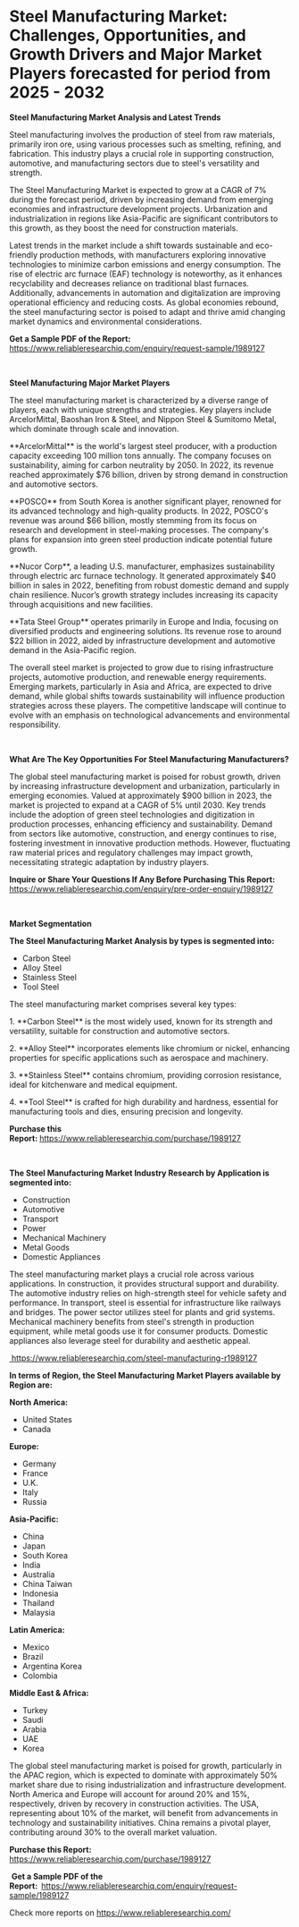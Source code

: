 <p><h1>Steel Manufacturing Market: Challenges, Opportunities, and Growth Drivers and Major Market Players forecasted for period from 2025 - 2032</h1></p><p><strong>Steel Manufacturing Market Analysis and Latest Trends</strong></p>
<p><p>Steel manufacturing involves the production of steel from raw materials, primarily iron ore, using various processes such as smelting, refining, and fabrication. This industry plays a crucial role in supporting construction, automotive, and manufacturing sectors due to steel's versatility and strength.</p><p>The Steel Manufacturing Market is expected to grow at a CAGR of 7% during the forecast period, driven by increasing demand from emerging economies and infrastructure development projects. Urbanization and industrialization in regions like Asia-Pacific are significant contributors to this growth, as they boost the need for construction materials.</p><p>Latest trends in the market include a shift towards sustainable and eco-friendly production methods, with manufacturers exploring innovative technologies to minimize carbon emissions and energy consumption. The rise of electric arc furnace (EAF) technology is noteworthy, as it enhances recyclability and decreases reliance on traditional blast furnaces. Additionally, advancements in automation and digitalization are improving operational efficiency and reducing costs. As global economies rebound, the steel manufacturing sector is poised to adapt and thrive amid changing market dynamics and environmental considerations.</p></p>
<p><strong>Get a Sample PDF of the Report:&nbsp;</strong> <a href="https://www.reliableresearchiq.com/enquiry/request-sample/1989127?utm_campaign=2758&utm_medium=2&utm_source=Github&utm_content=ia&utm_term=01042025&utm_id=steel-manufacturing">https://www.reliableresearchiq.com/enquiry/request-sample/1989127</a></p>
<p>&nbsp;</p>
<p><strong>Steel Manufacturing Major Market Players</strong></p>
<p><p>The steel manufacturing market is characterized by a diverse range of players, each with unique strengths and strategies. Key players include ArcelorMittal, Baoshan Iron & Steel, and Nippon Steel & Sumitomo Metal, which dominate through scale and innovation.</p><p>**ArcelorMittal** is the world's largest steel producer, with a production capacity exceeding 100 million tons annually. The company focuses on sustainability, aiming for carbon neutrality by 2050. In 2022, its revenue reached approximately $76 billion, driven by strong demand in construction and automotive sectors.</p><p>**POSCO** from South Korea is another significant player, renowned for its advanced technology and high-quality products. In 2022, POSCO's revenue was around $66 billion, mostly stemming from its focus on research and development in steel-making processes. The company's plans for expansion into green steel production indicate potential future growth.</p><p>**Nucor Corp**, a leading U.S. manufacturer, emphasizes sustainability through electric arc furnace technology. It generated approximately $40 billion in sales in 2022, benefiting from robust domestic demand and supply chain resilience. Nucor’s growth strategy includes increasing its capacity through acquisitions and new facilities.</p><p>**Tata Steel Group** operates primarily in Europe and India, focusing on diversified products and engineering solutions. Its revenue rose to around $22 billion in 2022, aided by infrastructure development and automotive demand in the Asia-Pacific region.</p><p>The overall steel market is projected to grow due to rising infrastructure projects, automotive production, and renewable energy requirements. Emerging markets, particularly in Asia and Africa, are expected to drive demand, while global shifts towards sustainability will influence production strategies across these players. The competitive landscape will continue to evolve with an emphasis on technological advancements and environmental responsibility.</p></p>
<p>&nbsp;</p>
<p><strong>What Are The Key Opportunities For Steel Manufacturing Manufacturers?</strong></p>
<p><p>The global steel manufacturing market is poised for robust growth, driven by increasing infrastructure development and urbanization, particularly in emerging economies. Valued at approximately $900 billion in 2023, the market is projected to expand at a CAGR of 5% until 2030. Key trends include the adoption of green steel technologies and digitization in production processes, enhancing efficiency and sustainability. Demand from sectors like automotive, construction, and energy continues to rise, fostering investment in innovative production methods. However, fluctuating raw material prices and regulatory challenges may impact growth, necessitating strategic adaptation by industry players.</p></p>
<p><strong>Inquire or Share Your Questions If Any Before Purchasing This Report:</strong> <a href="https://www.reliableresearchiq.com/enquiry/pre-order-enquiry/1989127?utm_campaign=2758&utm_medium=2&utm_source=Github&utm_content=ia&utm_term=01042025&utm_id=steel-manufacturing">https://www.reliableresearchiq.com/enquiry/pre-order-enquiry/1989127</a></p>
<p>&nbsp;</p>
<p><strong>Market Segmentation</strong></p>
<p><strong>The Steel Manufacturing Market Analysis by types is segmented into:</strong></p>
<p><ul><li>Carbon Steel</li><li>Alloy Steel</li><li>Stainless Steel</li><li>Tool Steel</li></ul></p>
<p><p>The steel manufacturing market comprises several key types: </p><p>1. **Carbon Steel** is the most widely used, known for its strength and versatility, suitable for construction and automotive sectors. </p><p>2. **Alloy Steel** incorporates elements like chromium or nickel, enhancing properties for specific applications such as aerospace and machinery. </p><p>3. **Stainless Steel** contains chromium, providing corrosion resistance, ideal for kitchenware and medical equipment. </p><p>4. **Tool Steel** is crafted for high durability and hardness, essential for manufacturing tools and dies, ensuring precision and longevity.</p></p>
<p><strong>Purchase this Report:&nbsp;</strong><a href="https://www.reliableresearchiq.com/purchase/1989127?utm_campaign=2758&utm_medium=2&utm_source=Github&utm_content=ia&utm_term=01042025&utm_id=steel-manufacturing">https://www.reliableresearchiq.com/purchase/1989127</a></p>
<p>&nbsp;</p>
<p><strong>The Steel Manufacturing Market Industry Research by Application is segmented into:</strong></p>
<p><ul><li>Construction</li><li>Automotive</li><li>Transport</li><li>Power</li><li>Mechanical Machinery</li><li>Metal Goods</li><li>Domestic Appliances</li></ul></p>
<p><p>The steel manufacturing market plays a crucial role across various applications. In construction, it provides structural support and durability. The automotive industry relies on high-strength steel for vehicle safety and performance. In transport, steel is essential for infrastructure like railways and bridges. The power sector utilizes steel for plants and grid systems. Mechanical machinery benefits from steel's strength in production equipment, while metal goods use it for consumer products. Domestic appliances also leverage steel for durability and aesthetic appeal.</p></p>
<p><a href="https://www.reliableresearchiq.com/steel-manufacturing-r1989127?utm_campaign=2758&utm_medium=2&utm_source=Github&utm_content=ia&utm_term=01042025&utm_id=steel-manufacturing">&nbsp;https://www.reliableresearchiq.com/steel-manufacturing-r1989127</a></p>
<p><strong>In terms of Region, the Steel Manufacturing Market Players available by Region are:</strong></p>
<p>
    <p> <strong> North America: </strong>
        <ul>
            <li>United States</li>
            <li>Canada</li>
        </ul>
        </p> 
    <p> <strong> Europe: </strong>
        <ul>
            <li>Germany</li>
            <li>France</li>
            <li>U.K.</li>
            <li>Italy</li>
            <li>Russia</li>
        </ul>
        </p> 
    <p> <strong> Asia-Pacific: </strong>
        <ul>
            <li>China</li>
            <li>Japan</li>
            <li>South Korea</li>
            <li>India</li>
            <li>Australia</li>
            <li>China Taiwan</li>
            <li>Indonesia</li>
            <li>Thailand</li>
            <li>Malaysia</li>
        </ul>
        </p> 
    <p> <strong> Latin America: </strong>
        <ul>
            <li>Mexico</li>
            <li>Brazil</li>
            <li>Argentina Korea</li>
            <li>Colombia</li>
        </ul>
        </p> 
    <p> <strong> Middle East & Africa: </strong>
        <ul>
            <li>Turkey</li>
            <li>Saudi</li>
            <li>Arabia</li>
            <li>UAE</li>
            <li>Korea</li>
        </ul>
    </p>
    </p>
<p><p>The global steel manufacturing market is poised for growth, particularly in the APAC region, which is expected to dominate with approximately 50% market share due to rising industrialization and infrastructure development. North America and Europe will account for around 20% and 15%, respectively, driven by recovery in construction activities. The USA, representing about 10% of the market, will benefit from advancements in technology and sustainability initiatives. China remains a pivotal player, contributing around 30% to the overall market valuation.</p></p>
<p><strong>Purchase this Report: </strong><a href="https://www.reliableresearchiq.com/purchase/1989127?utm_campaign=2758&utm_medium=2&utm_source=Github&utm_content=ia&utm_term=01042025&utm_id=steel-manufacturing">https://www.reliableresearchiq.com/purchase/1989127</a></p>
<p>&nbsp;<strong>Get a Sample PDF of the Report:&nbsp;&nbsp;</strong><a href="https://www.reliableresearchiq.com/enquiry/request-sample/1989127?utm_campaign=2758&utm_medium=2&utm_source=Github&utm_content=ia&utm_term=01042025&utm_id=steel-manufacturing">https://www.reliableresearchiq.com/enquiry/request-sample/1989127</a></p>
<p><strong></strong></p>
<p>Check more reports on <a href="https://www.reliableresearchiq.com/?utm_campaign=2758&utm_medium=2&utm_source=Github&utm_content=ia&utm_term=01042025&utm_id=steel-manufacturing">https://www.reliableresearchiq.com/</a></p>